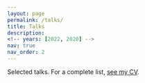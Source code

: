 ```yaml
---
layout: page
permalink: /talks/
title: Talks
description:
<!-- years: [2022, 2020] -->
nav: true
nav_order: 2
---
```


Selected talks.
For a complete list, [see my CV](/assets/pdf/cv.pdf).


<!-- <div class="publications"> -->
<!--     <h2 class="year">{2022}</h2> -->
<!--     {% bibliography -f talks -q @*[talkyear={{2022}}*%} -->
<!-- </div> -->


<!-- <div class="publications"> -->
<!--  -->
<!-- {%- for y in page.years %} -->
<!--   <h2 class="year">{{y}}</h2> -->
<!--   {% bibliography -f talks -q @*[talkyear={{y}}]* %} -->
<!-- {% endfor %} -->
<!--  -->
<!-- </div> -->

